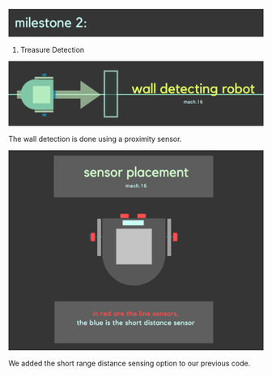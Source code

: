![](name.png)


1. Treasure Detection


![](header.png)

The wall detection is done using a proximity sensor.

![](placement.png)

We added the short range distance sensing option to our previous code. 

